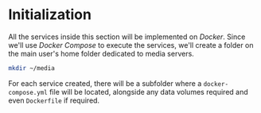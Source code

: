 # Initialization

All the services inside this section will be implemented on *Docker*. Since we'll use *Docker Compose* to execute the services, we'll create a folder on the main user's home folder dedicated to media servers.

```bash
mkdir ~/media
```

For each service created, there will be a subfolder where a `docker-compose.yml` file will be located, alongside any data volumes required and even `Dockerfile` if required.
